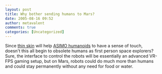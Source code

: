 ```yaml
---
layout: post
title: Why bother sending humans to Mars?
date: 2005-08-16 09:52
author: metavalent
comments: true
categories: [Uncategorized]
---
```

Since <a href="http://news.bbc.co.uk/1/hi/sci/tech/4154366.stm">thin skin</a> will help <a href="http://world.honda.com/ASIMO/">ASIMO humanoids</a> to have a sense of touch, doesn't this all begin to obsolete humans as first person space explorers?  Sure, the interface to control the robots will be essentially an advanced VR-FPS gaming setup, but on Mars, robots could do much more than humans and could stay permanently without any need for food or water.
